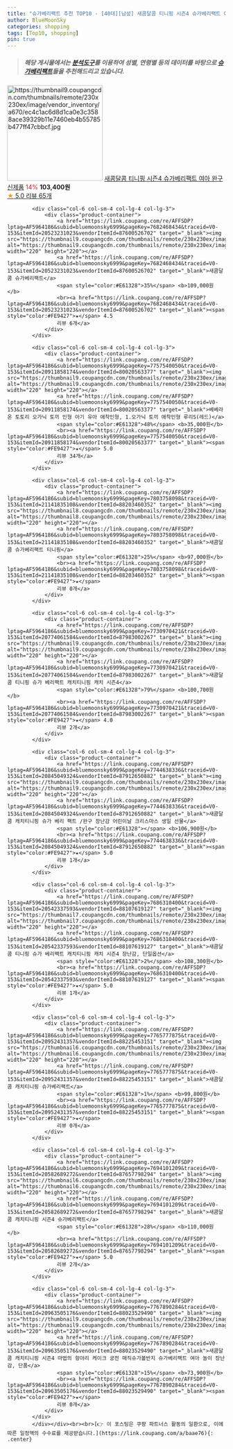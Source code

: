 ```yaml
---
title: "슈가베리팩트 추천 TOP10 - [40대][남성] 새콤달콤 티니핑 시즌4 슈가베리팩트 여아 완구 신제품"
author: BlueMoonSky
categories: shopping
tags: [Top10, shopping]
pin: true
---
```


> ##### 해당 게시물에서는 [**분석도구**](https://itemscout.io/)를 이용하여 **성별**, **연령별** 등의 데이터를 바탕으로 [**슈가베리팩트**](https://link.coupang.com/a/baae76)들을 추천해드리고 있습니다.
<div class="container"><div class="row">
            <div class="col-6 col-sm-4 col-lg-4 col-lg-3">
                <div class="product-container">
                    <a href="https://link.coupang.com/re/AFFSDP?lptag=AF5964186&subid=bluemoonsky6999&pageKey=7673300370&traceid=V0-153&itemId=20475512269&vendorItemId=88184196495" target="_blank"><img src="https://thumbnail9.coupangcdn.com/thumbnails/remote/230x230ex/image/vendor_inventory/a670/ec4c1ac6d8d1ca0e3c3588ace39329b11e7460eb4b55785b477ff47cbbcf.jpg" alt="https://thumbnail9.coupangcdn.com/thumbnails/remote/230x230ex/image/vendor_inventory/a670/ec4c1ac6d8d1ca0e3c3588ace39329b11e7460eb4b55785b477ff47cbbcf.jpg" width="220" height="220"></a>
                    <a href="https://link.coupang.com/re/AFFSDP?lptag=AF5964186&subid=bluemoonsky6999&pageKey=7673300370&traceid=V0-153&itemId=20475512269&vendorItemId=88184196495" target="_blank">새콤달콤 티니핑 시즌4 슈가베리팩트 여아 완구 신제품</a>
                    <span style="color:#E61328">14%</span> <b>103,400원</b>
                    <br><a href="https://link.coupang.com/re/AFFSDP?lptag=AF5964186&subid=bluemoonsky6999&pageKey=7673300370&traceid=V0-153&itemId=20475512269&vendorItemId=88184196495" target="_blank"><span style="color:#FE9427">★</span> 5.0
                    리뷰 65개</a>
                </div>
            </div>
            
            <div class="col-6 col-sm-4 col-lg-4 col-lg-3">
                <div class="product-container">
                    <a href="https://link.coupang.com/re/AFFSDP?lptag=AF5964186&subid=bluemoonsky6999&pageKey=7682468434&traceid=V0-153&itemId=20523231023&vendorItemId=87600526702" target="_blank"><img src="https://thumbnail9.coupangcdn.com/thumbnails/remote/230x230ex/image/vendor_inventory/5747/440876b33de9426f547e77e0ca91bf49c96056abf8e5a241c00c13bbd0e5.jpg" alt="https://thumbnail9.coupangcdn.com/thumbnails/remote/230x230ex/image/vendor_inventory/5747/440876b33de9426f547e77e0ca91bf49c96056abf8e5a241c00c13bbd0e5.jpg" width="220" height="220"></a>
                    <a href="https://link.coupang.com/re/AFFSDP?lptag=AF5964186&subid=bluemoonsky6999&pageKey=7682468434&traceid=V0-153&itemId=20523231023&vendorItemId=87600526702" target="_blank">새콤달콤 슈가베리팩트</a>
                    <span style="color:#E61328">35%</span> <b>109,000원</b>
                    <br><a href="https://link.coupang.com/re/AFFSDP?lptag=AF5964186&subid=bluemoonsky6999&pageKey=7682468434&traceid=V0-153&itemId=20523231023&vendorItemId=87600526702" target="_blank"><span style="color:#FE9427">★</span> 4.5
                    리뷰 6개</a>
                </div>
            </div>
            
            <div class="col-6 col-sm-4 col-lg-4 col-lg-3">
                <div class="product-container">
                    <a href="https://link.coupang.com/re/AFFSDP?lptag=AF5964186&subid=bluemoonsky6999&pageKey=7757540050&traceid=V0-153&itemId=20911858174&vendorItemId=80020563377" target="_blank"><img src="https://thumbnail9.coupangcdn.com/thumbnails/remote/230x230ex/image/vendor_inventory/0175/89213dafb24c85dd079efbd343607aadcc1202981b5b9f983c2606d5580a.jpg" alt="https://thumbnail9.coupangcdn.com/thumbnails/remote/230x230ex/image/vendor_inventory/0175/89213dafb24c85dd079efbd343607aadcc1202981b5b9f983c2606d5580a.jpg" width="220" height="220"></a>
                    <a href="https://link.coupang.com/re/AFFSDP?lptag=AF5964186&subid=bluemoonsky6999&pageKey=7757540050&traceid=V0-153&itemId=20911858174&vendorItemId=80020563377" target="_blank">베베라온 토토리 오가닉 토끼 인형 아기 유아 애착인형, 1.오가닉 토끼 애착인형 루리S(레드)</a>
                    <span style="color:#E61328">48%</span> <b>35,000원</b>
                    <br><a href="https://link.coupang.com/re/AFFSDP?lptag=AF5964186&subid=bluemoonsky6999&pageKey=7757540050&traceid=V0-153&itemId=20911858174&vendorItemId=80020563377" target="_blank"><span style="color:#FE9427">★</span> 5.0
                    리뷰 34개</a>
                </div>
            </div>
            
            <div class="col-6 col-sm-4 col-lg-4 col-lg-3">
                <div class="product-container">
                    <a href="https://link.coupang.com/re/AFFSDP?lptag=AF5964186&subid=bluemoonsky6999&pageKey=7803758098&traceid=V0-153&itemId=21141835108&vendorItemId=88203460352" target="_blank"><img src="https://thumbnail8.coupangcdn.com/thumbnails/remote/230x230ex/image/vendor_inventory/6a7b/409a2f71dfd010ad2df29696bbb2596a8d861d7af242c8d899d3f3be014d.jpg" alt="https://thumbnail8.coupangcdn.com/thumbnails/remote/230x230ex/image/vendor_inventory/6a7b/409a2f71dfd010ad2df29696bbb2596a8d861d7af242c8d899d3f3be014d.jpg" width="220" height="220"></a>
                    <a href="https://link.coupang.com/re/AFFSDP?lptag=AF5964186&subid=bluemoonsky6999&pageKey=7803758098&traceid=V0-153&itemId=21141835108&vendorItemId=88203460352" target="_blank">새콤달콤 슈가베리팩트 티니핑</a>
                    <span style="color:#E61328">25%</span> <b>97,000원</b>
                    <br><a href="https://link.coupang.com/re/AFFSDP?lptag=AF5964186&subid=bluemoonsky6999&pageKey=7803758098&traceid=V0-153&itemId=21141835108&vendorItemId=88203460352" target="_blank"><span style="color:#FE9427">★</span> 
                    리뷰 0개</a>
                </div>
            </div>
            
            <div class="col-6 col-sm-4 col-lg-4 col-lg-3">
                <div class="product-container">
                    <a href="https://link.coupang.com/re/AFFSDP?lptag=AF5964186&subid=bluemoonsky6999&pageKey=7730970421&traceid=V0-153&itemId=20774061584&vendorItemId=87983002267" target="_blank"><img src="https://thumbnail9.coupangcdn.com/thumbnails/remote/230x230ex/image/vendor_inventory/a670/ec4c1ac6d8d1ca0e3c3588ace39329b11e7460eb4b55785b477ff47cbbcf.jpg" alt="https://thumbnail9.coupangcdn.com/thumbnails/remote/230x230ex/image/vendor_inventory/a670/ec4c1ac6d8d1ca0e3c3588ace39329b11e7460eb4b55785b477ff47cbbcf.jpg" width="220" height="220"></a>
                    <a href="https://link.coupang.com/re/AFFSDP?lptag=AF5964186&subid=bluemoonsky6999&pageKey=7730970421&traceid=V0-153&itemId=20774061584&vendorItemId=87983002267" target="_blank">새콤달콤 티니핑 슈가 베리팩트 캐치티니핑 캐치 시즌4</a>
                    <span style="color:#E61328">79%</span> <b>100,700원</b>
                    <br><a href="https://link.coupang.com/re/AFFSDP?lptag=AF5964186&subid=bluemoonsky6999&pageKey=7730970421&traceid=V0-153&itemId=20774061584&vendorItemId=87983002267" target="_blank"><span style="color:#FE9427">★</span> 4.0
                    리뷰 2개</a>
                </div>
            </div>
            
            <div class="col-6 col-sm-4 col-lg-4 col-lg-3">
                <div class="product-container">
                    <a href="https://link.coupang.com/re/AFFSDP?lptag=AF5964186&subid=bluemoonsky6999&pageKey=7744638336&traceid=V0-153&itemId=20845049324&vendorItemId=87912650882" target="_blank"><img src="https://thumbnail9.coupangcdn.com/thumbnails/remote/230x230ex/image/vendor_inventory/ebdb/5baf0304003bbc60a8f53f689a3c1f90decc013428d3b2de5929f6c5dce9.jpg" alt="https://thumbnail9.coupangcdn.com/thumbnails/remote/230x230ex/image/vendor_inventory/ebdb/5baf0304003bbc60a8f53f689a3c1f90decc013428d3b2de5929f6c5dce9.jpg" width="220" height="220"></a>
                    <a href="https://link.coupang.com/re/AFFSDP?lptag=AF5964186&subid=bluemoonsky6999&pageKey=7744638336&traceid=V0-153&itemId=20845049324&vendorItemId=87912650882" target="_blank">새콤달콤 캐치티니핑 슈가 베리 팩트 /완구 장난감 어린이날 크리스마스 생일 선물</a>
                    <span style="color:#E61328"></span> <b>106,900원</b>
                    <br><a href="https://link.coupang.com/re/AFFSDP?lptag=AF5964186&subid=bluemoonsky6999&pageKey=7744638336&traceid=V0-153&itemId=20845049324&vendorItemId=87912650882" target="_blank"><span style="color:#FE9427">★</span> 5.0
                    리뷰 1개</a>
                </div>
            </div>
            
            <div class="col-6 col-sm-4 col-lg-4 col-lg-3">
                <div class="product-container">
                    <a href="https://link.coupang.com/re/AFFSDP?lptag=AF5964186&subid=bluemoonsky6999&pageKey=7686310400&traceid=V0-153&itemId=20542337593&vendorItemId=88107619127" target="_blank"><img src="https://thumbnail7.coupangcdn.com/thumbnails/remote/230x230ex/image/vendor_inventory/5e6a/b80c3e8e86f83a5e08006763c573532f514c0c5564fdf40ec689c9a76929.jpg" alt="https://thumbnail7.coupangcdn.com/thumbnails/remote/230x230ex/image/vendor_inventory/5e6a/b80c3e8e86f83a5e08006763c573532f514c0c5564fdf40ec689c9a76929.jpg" width="220" height="220"></a>
                    <a href="https://link.coupang.com/re/AFFSDP?lptag=AF5964186&subid=bluemoonsky6999&pageKey=7686310400&traceid=V0-153&itemId=20542337593&vendorItemId=88107619127" target="_blank">새콤달콤 티니핑 슈가 베리팩트 캐치티니핑 캐치 시즌4 장난감, 단일옵션</a>
                    <span style="color:#E61328">2%</span> <b>108,300원</b>
                    <br><a href="https://link.coupang.com/re/AFFSDP?lptag=AF5964186&subid=bluemoonsky6999&pageKey=7686310400&traceid=V0-153&itemId=20542337593&vendorItemId=88107619127" target="_blank"><span style="color:#FE9427">★</span> 5.0
                    리뷰 1개</a>
                </div>
            </div>
            
            <div class="col-6 col-sm-4 col-lg-4 col-lg-3">
                <div class="product-container">
                    <a href="https://link.coupang.com/re/AFFSDP?lptag=AF5964186&subid=bluemoonsky6999&pageKey=7765777875&traceid=V0-153&itemId=20952431357&vendorItemId=88225453151" target="_blank"><img src="https://thumbnail6.coupangcdn.com/thumbnails/remote/230x230ex/image/vendor_inventory/8bc4/88a7b81a381c15fd8dd143c7fcf3868c729df09f784c82b91a492bae8f86.jpg" alt="https://thumbnail6.coupangcdn.com/thumbnails/remote/230x230ex/image/vendor_inventory/8bc4/88a7b81a381c15fd8dd143c7fcf3868c729df09f784c82b91a492bae8f86.jpg" width="220" height="220"></a>
                    <a href="https://link.coupang.com/re/AFFSDP?lptag=AF5964186&subid=bluemoonsky6999&pageKey=7765777875&traceid=V0-153&itemId=20952431357&vendorItemId=88225453151" target="_blank">새콤달콤 캐치티니핑 슈가베리팩트</a>
                    <span style="color:#E61328">1%</span> <b>99,800원</b>
                    <br><a href="https://link.coupang.com/re/AFFSDP?lptag=AF5964186&subid=bluemoonsky6999&pageKey=7765777875&traceid=V0-153&itemId=20952431357&vendorItemId=88225453151" target="_blank"><span style="color:#FE9427">★</span> 
                    리뷰 0개</a>
                </div>
            </div>
            
            <div class="col-6 col-sm-4 col-lg-4 col-lg-3">
                <div class="product-container">
                    <a href="https://link.coupang.com/re/AFFSDP?lptag=AF5964186&subid=bluemoonsky6999&pageKey=7694101209&traceid=V0-153&itemId=20582689272&vendorItemId=87657798294" target="_blank"><img src="https://thumbnail6.coupangcdn.com/thumbnails/remote/230x230ex/image/vendor_inventory/2ff0/bcebb2cfd197d669422a3310fd8a04ab470f0878c23337d2d91ed912304d.jpg" alt="https://thumbnail6.coupangcdn.com/thumbnails/remote/230x230ex/image/vendor_inventory/2ff0/bcebb2cfd197d669422a3310fd8a04ab470f0878c23337d2d91ed912304d.jpg" width="220" height="220"></a>
                    <a href="https://link.coupang.com/re/AFFSDP?lptag=AF5964186&subid=bluemoonsky6999&pageKey=7694101209&traceid=V0-153&itemId=20582689272&vendorItemId=87657798294" target="_blank">새콤달콤 캐치티니핑 시즌4 슈가베리팩트</a>
                    <span style="color:#E61328">28%</span> <b>110,000원</b>
                    <br><a href="https://link.coupang.com/re/AFFSDP?lptag=AF5964186&subid=bluemoonsky6999&pageKey=7694101209&traceid=V0-153&itemId=20582689272&vendorItemId=87657798294" target="_blank"><span style="color:#FE9427">★</span> 5.0
                    리뷰 2개</a>
                </div>
            </div>
            
            <div class="col-6 col-sm-4 col-lg-4 col-lg-3">
                <div class="product-container">
                    <a href="https://link.coupang.com/re/AFFSDP?lptag=AF5964186&subid=bluemoonsky6999&pageKey=7767890284&traceid=V0-153&itemId=20963505176&vendorItemId=88023529490" target="_blank"><img src="https://thumbnail9.coupangcdn.com/thumbnails/remote/230x230ex/image/vendor_inventory/abea/5192042e7ffcb49fa90fa079470f1f2b1c2407b11c0d22561191f47d1f88.jpg" alt="https://thumbnail9.coupangcdn.com/thumbnails/remote/230x230ex/image/vendor_inventory/abea/5192042e7ffcb49fa90fa079470f1f2b1c2407b11c0d22561191f47d1f88.jpg" width="220" height="220"></a>
                    <a href="https://link.coupang.com/re/AFFSDP?lptag=AF5964186&subid=bluemoonsky6999&pageKey=7767890284&traceid=V0-153&itemId=20963505176&vendorItemId=88023529490" target="_blank">새콤달콤 캐치티니핑 시즌4 마법의 항아리 케이크 궁전 매직슈가볼반지 슈가베리팩트 여아 놀이 장난감, 단품</a>
                    <span style="color:#E61328">15%</span> <b>73,900원</b>
                    <br><a href="https://link.coupang.com/re/AFFSDP?lptag=AF5964186&subid=bluemoonsky6999&pageKey=7767890284&traceid=V0-153&itemId=20963505176&vendorItemId=88023529490" target="_blank"><span style="color:#FE9427">★</span> 
                    리뷰 0개</a>
                </div>
            </div>
            </div></div><br><br>[👉 이 포스팅은 쿠팡 파트너스 활동의 일환으로, 이에 따른 일정액의 수수료를 제공받습니다.](https://link.coupang.com/a/baae76){: .center}